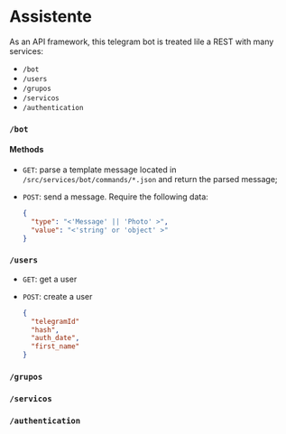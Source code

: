 # Assistente

As an API framework, this telegram bot is treated lile a REST with many services:

  - `/bot`
  - `/users`
  - `/grupos`
  - `/servicos`
  - `/authentication`
  
### `/bot`

#### Methods

 - `GET`: parse a template message located in `/src/services/bot/commands/*.json` and return the parsed message;
 
 - `POST`: send a message. Require the following data:

   ```json
   {
     "type": "<'Message' || 'Photo' >",
	 "value": "<'string' or 'object' >"
   }
   ```
### `/users`

 - `GET`: get a user
 
 - `POST`: create a user

   ```json
   {
     "telegramId"
	 "hash",
	 "auth_date",
	 "first_name"
   }
   ```

### `/grupos`

### `/servicos`

### `/authentication`

